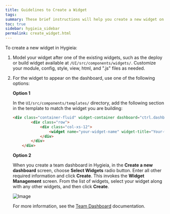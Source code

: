 ```yaml
---
title: Guidelines to Create a Widget
tags: 
summary: These brief instructions will help you create a new widget on the Hygieia dashboard.
toc: true
sidebar: hygieia_sidebar
permalink: create_widget.html
---
```


To create a new widget in Hygieia:

1. Model your widget after one of the existing widgets, such as the deploy or build widget available at `/UI/src/components/widgets/`. Customize your module, config, style, view, html,  and ".js" files as needed.

2. For the widget to appear on the dashboard, use one of the following options:

   **Option 1**
   
   In the `UI/src/components/templates/` directory, add the following section in the template to match the widget you are building:


	```html
	<div class="container-fluid" widget-container dashboard="ctrl.dashboard" ng-if="template.widgetView == 'your-widget-name'">
			<div class="row">
				<div class="col-xs-12">
					<widget name="your-widget-name" widget-title="Your-widget-title"></widget>
				</div>
			</div>
		</div>
	```
	
	**Option 2**
	
	When you create a team dashboard in Hygieia, in the **Create a new dashboard** screen, choose **Select Widgets** radio button. Enter all other required information and click **Create**. This invokes the **Widget Management** screen. From the list of widgets, select your widget along with any other widgets, and then click **Create**.
	
	![Image](https://hygieia.github.io/Hygieia/media/images/apiup.png/Hygieia/media/images/widget_management.png)
	
	For more information, see the [Team Dashboard](../product1/create_team_dashboard.md) documentation. 
	
	